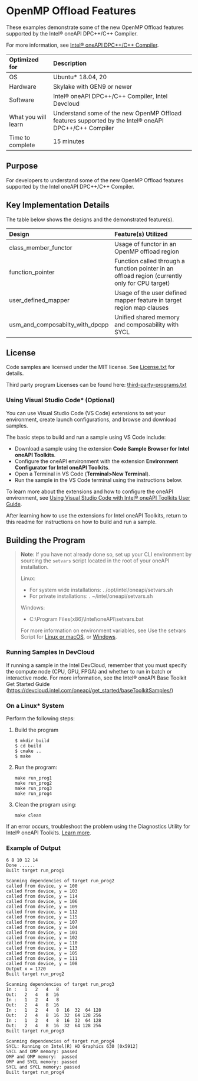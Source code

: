 # OpenMP Offload Features

These examples demonstrate some of the new OpenMP Offload features supported
by the Intel&reg; oneAPI DPC++/C++ Compiler.

For more information, see [Intel&reg; oneAPI DPC++/C++ Compiler](https://software.intel.com/content/www/us/en/develop/tools/oneapi/components/dpc-compiler.html).

| Optimized for        | Description
|:---                  |:---
| OS                   | Ubuntu* 18.04, 20
| Hardware             | Skylake with GEN9 or newer
| Software             | Intel&reg; oneAPI DPC++/C++ Compiler, Intel Devcloud
| What you will learn  | Understand some of the new OpenMP Offload features supported by the Intel&reg; oneAPI DPC++/C++ Compiler
| Time to complete     | 15 minutes


## Purpose

For developers to understand some of the new OpenMP Offload features supported
by the Intel oneAPI DPC++/C++ Compiler.


## Key Implementation Details

The table below shows the designs and the demonstrated feature(s).

| Design                           | Feature(s) Utilized
| :---                             |:---
| class_member_functor             | Usage of functor in an OpenMP offload region
| function_pointer                 | Function called through a function pointer in an offload region (currently only for CPU target)
| user_defined_mapper              | Usage of the user defined mapper feature in target region map clauses
| usm_and_composabilty_with_dpcpp  | Unified shared memory and composability with SYCL


## License

Code samples are licensed under the MIT license. See
[License.txt](https://github.com/oneapi-src/oneAPI-samples/blob/master/License.txt)
for details.

Third party program Licenses can be found here:
[third-party-programs.txt](https://github.com/oneapi-src/oneAPI-samples/blob/master/third-party-programs.txt)



### Using Visual Studio Code*  (Optional)

You can use Visual Studio Code (VS Code) extensions to set your environment, create launch configurations,
and browse and download samples.

The basic steps to build and run a sample using VS Code include:
 - Download a sample using the extension **Code Sample Browser for Intel oneAPI Toolkits**.
 - Configure the oneAPI environment with the extension **Environment Configurator for Intel oneAPI Toolkits**.
 - Open a Terminal in VS Code (**Terminal>New Terminal**).
 - Run the sample in the VS Code terminal using the instructions below.

To learn more about the extensions and how to configure the oneAPI environment, see
[Using Visual Studio Code with Intel&reg; oneAPI Toolkits User Guide](https://software.intel.com/content/www/us/en/develop/documentation/using-vs-code-with-intel-oneapi/top.html).

After learning how to use the extensions for Intel oneAPI Toolkits, return to this readme for instructions on how to build and run a sample.


## Building the Program

> **Note**: If you have not already done so, set up your CLI
> environment by sourcing  the `setvars` script located in
> the root of your oneAPI installation.
>
> Linux:
> - For system wide installations: . /opt/intel/oneapi/setvars.sh
> - For private installations: . ~/intel/oneapi/setvars.sh
>
> Windows:
> - C:\Program Files(x86)\Intel\oneAPI\setvars.bat
>
>For more information on environment variables, see Use the setvars Script for [Linux or macOS](https://www.intel.com/content/www/us/en/develop/documentation/oneapi-programming-guide/top/oneapi-development-environment-setup/use-the-setvars-script-with-linux-or-macos.html), or [Windows](https://www.intel.com/content/www/us/en/develop/documentation/oneapi-programming-guide/top/oneapi-development-environment-setup/use-the-setvars-script-with-windows.html).


### Running Samples In DevCloud

If running a sample in the Intel DevCloud, remember that you must specify the
compute node (CPU, GPU, FPGA) and whether to run in batch or interactive mode.
For more information, see the Intel® oneAPI Base Toolkit Get Started Guide
(https://devcloud.intel.com/oneapi/get_started/baseToolkitSamples/)


### On a Linux* System

Perform the following steps:

1. Build the program
	```
    $ mkdir build
    $ cd build
    $ cmake ..
    $ make
	```

2. Run the program:
    ```
    make run_prog1
    make run_prog2
    make run_prog3
    make run_prog4
    ```

3. Clean the program using:
    ```
    make clean
    ```

If an error occurs, troubleshoot the problem using the Diagnostics Utility for Intel&reg; oneAPI Toolkits.
[Learn more](https://software.intel.com/content/www/us/en/develop/documentation/diagnostic-utility-user-guide/top.html).

### Example of Output

```
6 8 10 12 14
Done ......
Built target run_prog1

Scanning dependencies of target run_prog2
called from device, y = 100
called from device, y = 103
called from device, y = 114
called from device, y = 106
called from device, y = 109
called from device, y = 112
called from device, y = 115
called from device, y = 107
called from device, y = 104
called from device, y = 101
called from device, y = 102
called from device, y = 110
called from device, y = 113
called from device, y = 105
called from device, y = 111
called from device, y = 108
Output x = 1720
Built target run_prog2

Scanning dependencies of target run_prog3
In :   1   2   4   8
Out:   2   4   8  16
In :   1   2   4   8
Out:   2   4   8  16
In :   1   2   4   8  16  32  64 128
Out:   2   4   8  16  32  64 128 256
In :   1   2   4   8  16  32  64 128
Out:   2   4   8  16  32  64 128 256
Built target run_prog3

Scanning dependencies of target run_prog4
SYCL: Running on Intel(R) HD Graphics 630 [0x5912]
SYCL and OMP memory: passed
OMP and OMP memory:  passed
OMP and SYCL memory: passed
SYCL and SYCL memory: passed
Built target run_prog4
```
